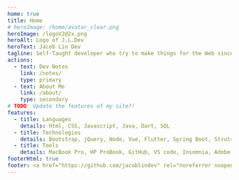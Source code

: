 ```yaml
---
home: true
title: Home
# heroImage: /home/avatar_clear.png
heroImage: /logoV2@2x.png
heroAlt: Logo of J.L.Dev
heroText: Jacob Lin Dev
tagline: Self-Taught developer who try to make things for the Web since 2019...& document my journey
actions:
  - text: Dev Notes
    link: /notes/
    type: primary
  - text: About Me
    link: /about/
    type: secondary
# TODO: Update the features of my site?!
features:
  - title: Languages
    details: Html, CSS, Javascript, Java, Dart, SQL
  - title: Technologies
    details: Bootstrap, jQuery, Node, Vue, Flutter, Spring Boot, Struts, Servlet & JSP
  - title: Tools
    details: MacBook Pro, HP ProBook, GitHub, VS code, Insomnia, Adobe XD, Canva
footerHtml: true
footer: <a href="https://github.com/jacoblindev" rel="noreferrer noopener" target="_blank">Jacob Lin</a> &copy; 2022 All Rights Reserved &nbsp;|&nbsp; Power by <a href="https://v2.vuepress.vuejs.org/" rel="noreferrer noopener" target="_blank">Vuepress</a>
---
```

